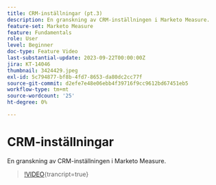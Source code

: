 ```yaml
---
title: CRM-inställningar (pt.3)
description: En granskning av CRM-inställningen i Marketo Measure.
feature-set: Marketo Measure
feature: Fundamentals
role: User
level: Beginner
doc-type: Feature Video
last-substantial-update: 2023-09-22T00:00:00Z
jira: KT-14046
thumbnail: 3424429.jpeg
exl-id: 5c794877-bf8b-4fd7-8653-da80dc2cc77f
source-git-commit: d2efe7e48e06ebb4f39716f9cc9612bd67451eb5
workflow-type: tm+mt
source-wordcount: '25'
ht-degree: 0%

---
```


# CRM-inställningar

En granskning av CRM-inställningen i Marketo Measure.

>[!VIDEO](https://video.tv.adobe.com/v/3451742/?learn=on&captions=swe){trancript=true}

